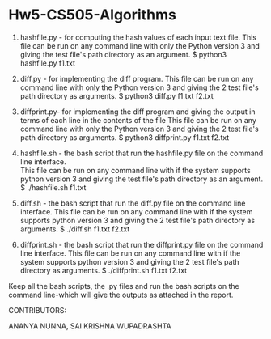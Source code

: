 # Hw5-CS505-Algorithms

1. hashfile.py - for computing the hash values of each input text file.
This file can be run on any command line with only the Python version 3 and giving the test file's path directory as an argument.
$ python3 hashfile.py f1.txt

2. diff.py - for implementing the diff program.
This file can be run on any command line with only the Python version 3 and giving the 2 test file's path directory as arguments.
$ python3 diff.py f1.txt f2.txt

3. diffprint.py- for implementing the diff program and giving the output in terms of each line in the contents of the file 
This file can be run on any command line with only the Python version 3 and giving the 2 test file's path directory as arguments.
$ python3 diffprint.py f1.txt f2.txt

4. hashfile.sh - the bash script that run the hashfile.py file on the command line interface.  
This file can be run on any command line with if the system supports python version 3 and giving the test file's path directory as an argument.
$ ./hashfile.sh f1.txt

5. diff.sh - the bash script that run the diff.py file on the command line interface.
This file can be run on any command line with if the system supports python version 3 and giving the 2 test file's path directory as arguments.
$ ./diff.sh f1.txt f2.txt

6. diffprint.sh - the bash script that run the diffprint.py file on the command line interface.
This file can be run on any command line with if the system supports python version 3 and giving the 2 test file's path directory as arguments.
$ ./diffprint.sh f1.txt f2.txt

Keep all the bash scripts, the .py files and run the bash scripts on the 
command line-which will give the outputs as attached in the report.

CONTRIBUTORS:

ANANYA NUNNA,
SAI KRISHNA WUPADRASHTA
